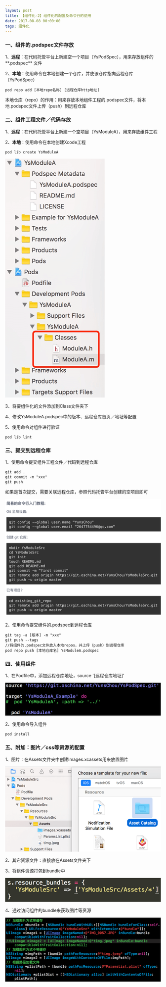 ```yaml
---
layout: post
title: 【组件化-2】组件化的配置及命令行的使用
date: 2017-08-08 00:00:00
tags: 组件化
---
```


### 一、组件的.podspec文件存放

1、**远程**：在代码托管平台上新建空一个项目（YsPodSpec），用来存放组件的**.podspec** 文件

2、**本地**：使用命令在本地创建一个仓库，并使该仓库指向远程仓库（YsPodSpec）

```
pod repo add [本地repo名称] [远程仓库http地址]
```

本地仓库（repo）的作用：用来存放本地组件工程的.podspec文件，将本地.podspec文件上传（push）到远程仓库

### 二、组件工程文件／代码存放
1、**远程**：在代码托管平台上新建一个空项目（YsModuleA），用来存放组件工程

2、**本地**：使用命令在本地创建Xcode工程

```
pod lib create YsModuleA
```

![img](/assets/images/2017/mediator-learn-2-1.png)

3、将要组件化的文件添加到Class文件夹下

4、修改YsModuleA.podspec中的版本、远程仓库首页／地址等配置

5、使用命令对组件进行验证 

```
pod lib lint
```

### 三、提交到远程仓库
1、使用命令提交组件工程文件／代码到远程仓库

```
git add .  
git commit -m "xxx" 
git push
```

如果是首次提交，需要关联远程仓库，参照代码托管平台创建的空项目即可

![img](/assets/images/2017/mediator-learn-2-2.png)

2、使用命令提交组件的.podspec到远程仓库

```
git tag -a [版本] -m "xxx"
git push --tags
//将组件的.podspec文件放入本地repos，并上传（push）到远程仓库
pod repo push [本地仓库名] YsModuleA.podspec  
```

### 四、使用组件

1、在Podfile中，添加远程仓库地址，source '[远程仓库地址]'

![img](/assets/images/2017/mediator-learn-2-3.png)

2、使用命令导入组件

```
pod install
```

### 五、附加：图片／css等资源的配置

1、图片：在Assets文件夹中创建Images.xcassets用来放置图片

![img](/assets/images/2017/mediator-learn-2-4.png)

2、其它资源文件：直接放在Assets文件夹下

3、将组件资源打包到bundle中

![img](/assets/images/2017/mediator-learn-2-5.png)

4、通过访问组件的bundle来获取图片等资源

![img](/assets/images/2017/mediator-learn-2-6.png)
